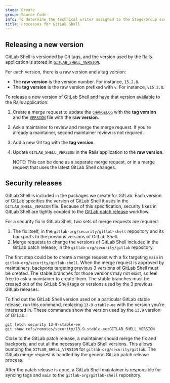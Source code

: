 ```yaml
---
stage: Create
group: Source Code
info: To determine the technical writer assigned to the Stage/Group associated with this page, see https://handbook.gitlab.com/handbook/product/ux/technical-writing/#assignments
title: Processes for GitLab Shell
---
```


## Releasing a new version

GitLab Shell is versioned by Git tags, and the version used by the Rails
application is stored in
[`GITLAB_SHELL_VERSION`](https://gitlab.com/gitlab-org/gitlab/-/blob/master/GITLAB_SHELL_VERSION).

For each version, there is a raw version and a tag version:

- The **raw version** is the version number. For instance, `15.2.8`.
- The **tag version** is the raw version prefixed with `v`. For instance, `v15.2.8`.

To release a new version of GitLab Shell and have that version available to the
Rails application:

1. Create a merge request to update the [`CHANGELOG`](https://gitlab.com/gitlab-org/gitlab/-/blob/master/CHANGELOG.md) with the
   **tag version** and the [`VERSION`](https://gitlab.com/gitlab-org/gitlab/-/blob/master/VERSION) file with the **raw version**.
1. Ask a maintainer to review and merge the merge request. If you're already a
   maintainer, second maintainer review is not required.
1. Add a new Git tag with the **tag version**.
1. Update `GITLAB_SHELL_VERSION` in the Rails application to the **raw
   version**.

   NOTE:
   This can be done as a separate merge request, or in a merge request
   that uses the latest GitLab Shell changes.

## Security releases

GitLab Shell is included in the packages we create for GitLab. Each version of
GitLab specifies the version of GitLab Shell it uses in the `GITLAB_SHELL_VERSION`
file. Because of this specification, security fixes in GitLab Shell are tightly coupled to the
[GitLab patch release](https://handbook.gitlab.com/handbook/engineering/workflow/#security-issues) workflow.

For a security fix in GitLab Shell, two sets of merge requests are required:

1. The fix itself, in the `gitlab-org/security/gitlab-shell` repository and its
   backports to the previous versions of GitLab Shell.
1. Merge requests to change the versions of GitLab Shell included in the GitLab
   patch release, in the `gitlab-org/security/gitlab` repository.

The first step could be to create a merge request with a fix targeting `main`
in `gitlab-org/security/gitlab-shell`. When the merge request is approved by maintainers,
backports targeting previous 3 versions of GitLab Shell must be created. The stable
branches for those versions may not exist, so feel free to ask a maintainer to create
them. The stable branches must be created out of the GitLab Shell tags or versions
used by the 3 previous GitLab releases.

To find out the GitLab Shell version used on a particular GitLab stable release,
run this command, replacing `13-9-stable-ee` with the version you're interested in.
These commands show the version used by the `13.9` version of GitLab:

```shell
git fetch security 13-9-stable-ee
git show refs/remotes/security/13-9-stable-ee:GITLAB_SHELL_VERSION
```

Close to the GitLab patch release, a maintainer should merge the fix and backports,
and cut all the necessary GitLab Shell versions. This allows bumping the
`GITLAB_SHELL_VERSION` for `gitlab-org/security/gitlab`. The GitLab merge request
is handled by the general GitLab patch release process.

After the patch release is done, a GitLab Shell maintainer is responsible for
syncing tags and `main` to the `gitlab-org/gitlab-shell` repository.

